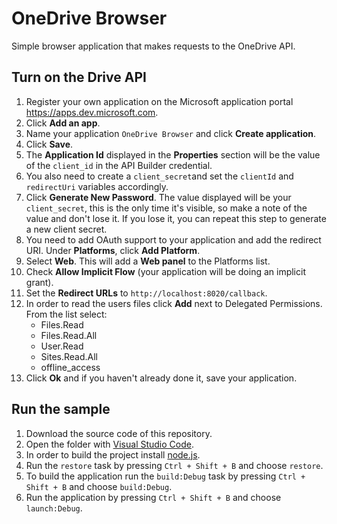 # OneDrive Browser
Simple browser application that makes requests to the OneDrive API.

## Turn on the Drive API
1. Register your own application on the Microsoft application portal https://apps.dev.microsoft.com.
1. Click **Add an app**.
1. Name your application `OneDrive Browser` and click **Create application**.
1. Click **Save**.
1. The **Application Id** displayed in the **Properties** section will be the value of the `client_id` in the API Builder credential. 
1. You also need to create a `client_secret`and set the `clientId` and `redirectUri` variables accordingly.
1. Click **Generate New Password**. The value displayed will be your `client_secret`, this is the only time it's visible, so make a note of the value and don't lose it. If you lose it, you can repeat this step to generate a new client secret.
1. You need to add OAuth support to your application and add the redirect URI. Under **Platforms**, click **Add Platform**.
1. Select **Web**. This will add a **Web panel** to the Platforms list.
1. Check **Allow Implicit Flow** (your application will be doing an implicit grant).
1. Set the **Redirect URLs** to `http://localhost:8020/callback`.
1. In order to read the users files click **Add** next to Delegated Permissions. From the list select:
	* Files.Read
	* Files.Read.All
	* User.Read
	* Sites.Read.All
	* offline_access
1. Click **Ok** and if you haven't already done it, save your application.

## Run the sample
1. Download the source code of this repository.
1. Open the folder with [Visual Studio Code](https://code.visualstudio.com/).
1. In order to build the project install [node.js](https://nodejs.org/en/).
1. Run the `restore` task by pressing `Ctrl + Shift + B` and choose `restore`.
1. To build the application run the `build:Debug` task by pressing `Ctrl + Shift + B` and choose `build:Debug`.
1. Run the application by pressing `Ctrl + Shift + B` and choose `launch:Debug`.